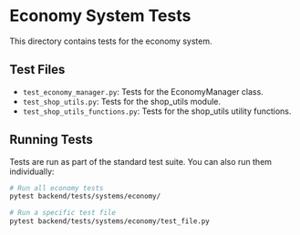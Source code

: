 # Economy System Tests

This directory contains tests for the economy system.

## Test Files

- `test_economy_manager.py`: Tests for the EconomyManager class.
- `test_shop_utils.py`: Tests for the shop_utils module.
- `test_shop_utils_functions.py`: Tests for the shop_utils utility functions.

## Running Tests

Tests are run as part of the standard test suite. You can also run them individually:

```bash
# Run all economy tests
pytest backend/tests/systems/economy/

# Run a specific test file
pytest backend/tests/systems/economy/test_file.py
```
